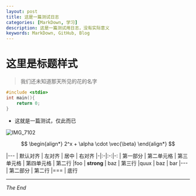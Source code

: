 ```yaml
---
layout: post
title: 这是一篇测试日志
categories: [MarkDown, 学习]
description: 这是一篇测试用日志，没有实际意义
keywords: MarkDown, GitHub, Blog
---
```


# 这里是标题样式
> 我们还未知道那天所见的花的名字

~~~c
#include <stdio>
int main(){
	return 0;
}
~~~



- 这就是一篇测试，仅此而已

![IMG_7102](IMG_7102.JPG)


 $$
 \begin{align*}
  2^x + \alpha \cdot \vec{\beta} 
  \end{align*}
 $$ 


|---
| 默认对齐 | 左对齐 | 居中 | 右对齐
|-|:-|:-:|-:
| 第一部分 | 第二单元格 | 第三单元格 | 第四单元格
| 第二行 |foo | **strong** | baz
| 第三行 |quux | baz | bar
|---
| 第二部分
| 第二行
|===
| 底行


----

*The End*

